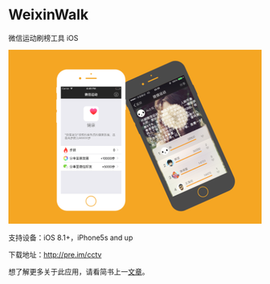 # WeixinWalk
微信运动刷榜工具 iOS

![1](1.png)

支持设备：iOS 8.1+，iPhone5s and up

下载地址：http://pre.im/cctv

想了解更多关于此应用，请看简书上一[文章](http://www.jianshu.com/p/0e0016a5c61d)。